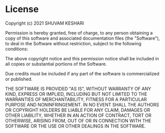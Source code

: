 # License

Copyright (c) 2021 SHUVAM KESHARI

Permission is hereby granted, free of charge, to any person obtaining a copy
of this software and associated documentation files (the "Software"), to deal
in the Software without restriction, subject to the following conditions:

The above copyright notice and this permission notice shall be included in all
copies or substantial portions of the Software.

Due credits must be included if any part of the software is commercialized or published.

THE SOFTWARE IS PROVIDED "AS IS", WITHOUT WARRANTY OF ANY KIND, EXPRESS OR
IMPLIED, INCLUDING BUT NOT LIMITED TO THE WARRANTIES OF MERCHANTABILITY,
FITNESS FOR A PARTICULAR PURPOSE AND NONINFRINGEMENT. IN NO EVENT SHALL THE
AUTHORS OR COPYRIGHT HOLDERS BE LIABLE FOR ANY CLAIM, DAMAGES OR OTHER
LIABILITY, WHETHER IN AN ACTION OF CONTRACT, TORT OR OTHERWISE, ARISING FROM,
OUT OF OR IN CONNECTION WITH THE SOFTWARE OR THE USE OR OTHER DEALINGS IN THE
SOFTWARE.
